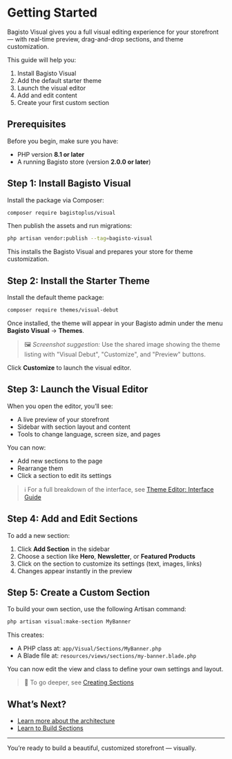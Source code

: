 # Getting Started

Bagisto Visual gives you a full visual editing experience for your storefront — with real-time preview, drag-and-drop sections, and theme customization.

This guide will help you:

1. Install Bagisto Visual
2. Add the default starter theme
3. Launch the visual editor
4. Add and edit content
5. Create your first custom section

## Prerequisites

Before you begin, make sure you have:

- PHP version **8.1 or later**
- A running Bagisto store (version **2.0.0 or later**)

## Step 1: Install Bagisto Visual

Install the package via Composer:

```bash
composer require bagistoplus/visual
```

Then publish the assets and run migrations:

```bash
php artisan vendor:publish --tag=bagisto-visual
```

This installs the Bagisto Visual and prepares your store for theme customization.

## Step 2: Install the Starter Theme

Install the default theme package:

```bash
composer require themes/visual-debut
```

Once installed, the theme will appear in your Bagisto admin under the menu **Bagisto Visual** -> **Themes**.

> 🖼️ _Screenshot suggestion:_ Use the shared image showing the theme listing with "Visual Debut", "Customize", and "Preview" buttons.

Click **Customize** to launch the visual editor.

## Step 3: Launch the Visual Editor

When you open the editor, you’ll see:

- A live preview of your storefront
- Sidebar with section layout and content
- Tools to change language, screen size, and pages

You can now:

- Add new sections to the page
- Rearrange them
- Click a section to edit its settings

> ℹ️ For a full breakdown of the interface, see [Theme Editor: Interface Guide](../theme-editor/interface-guide.md)

## Step 4: Add and Edit Sections

To add a new section:

1. Click **Add Section** in the sidebar
2. Choose a section like **Hero**, **Newsletter**, or **Featured Products**
3. Click on the section to customize its settings (text, images, links)
4. Changes appear instantly in the preview

## Step 5: Create a Custom Section

To build your own section, use the following Artisan command:

```bash
php artisan visual:make-section MyBanner
```

This creates:

- A PHP class at: `app/Visual/Sections/MyBanner.php`
- A Blade file at: `resources/views/sections/my-banner.blade.php`

You can now edit the view and class to define your own settings and layout.

> 🧱 To go deeper, see [Creating Sections](../building-theme/adding-sections/overview.md)

## What’s Next?

- [Learn more about the architecture](../core-concepts/architecture.md)
- [Learn to Build Sections](../building-theme/adding-sections/overview.md)

---

You’re ready to build a beautiful, customized storefront — visually.
